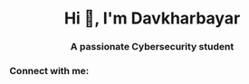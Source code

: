 <h1 align="center">Hi 👋, I'm Davkharbayar</h1>
<h3 align="center">A passionate Cybersecurity student</h3>

<h3 align="left">Connect with me:</h3>
<p align="left">
</p>

<!--
**davkharrr/davkharrr** is a ✨ _special_ ✨ repository because its `README.md` (this file) appears on your GitHub profile.

Here are some ideas to get you started:

- 🔭 I’m currently working on ...
- 🌱 I’m currently learning ...
- 👯 I’m looking to collaborate on ...
- 🤔 I’m looking for help with ...
- 💬 Ask me about ...
- 📫 How to reach me: ...
- 😄 Pronouns: ...
- ⚡ Fun fact: ...
-->
